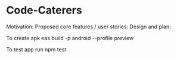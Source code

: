 # Code-Caterers
Motivation: 
Proposed core features / user stories:
Design and plan:

To create apk
eas build -p android --profile preview

To test app run npm test
